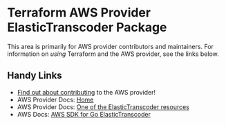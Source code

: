 # Terraform AWS Provider ElasticTranscoder Package

This area is primarily for AWS provider contributors and maintainers. For information on _using_ Terraform and the AWS provider, see the links below.

## Handy Links

* [Find out about contributing](https://hashicorp.github.io/terraform-provider-aws/#contribute) to the AWS provider!
* AWS Provider Docs: [Home](https://registry.terraform.io/providers/hashicorp/aws/latest/docs)
* AWS Provider Docs: [One of the ElasticTranscoder resources](https://registry.terraform.io/providers/hashicorp/aws/latest/docs/resources/elastictranscoder_pipeline)
* AWS Docs: [AWS SDK for Go ElasticTranscoder](https://docs.aws.amazon.com/sdk-for-go/api/service/elastictranscoder/)
